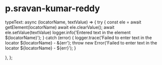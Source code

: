 # p.sravan-kumar-reddy
typeText: async (locatorName, textValue) => {
  try {
  const ele = await getElement(locatorName)
  await ele.clearValue();
  await ele.setValue(textValue)
  logger.info('Entered text in the element ${locatorName}');
  } catch (error) {
  logger.trace('Failed to enter text in the locator ${locatorName} - &{err');
  throw new Error('Failed to enter text in the locator ${locatorName} - ${err}');
 }

  },
};
